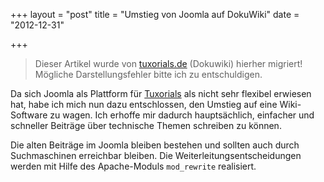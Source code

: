 +++
layout = "post"
title = "Umstieg von Joomla auf DokuWiki"
date = "2012-12-31"

+++

>
> Dieser Artikel wurde von [tuxorials.de](http://tuxorials.de) (Dokuwiki) hierher migriert!
> Mögliche Darstellungsfehler bitte ich zu entschuldigen.
>


Da sich Joomla als Plattform für
[Tuxorials](http://tuxorials.de "http://tuxorials.de") als nicht sehr
flexibel erwiesen hat, habe ich mich nun dazu entschlossen, den Umstieg
auf eine Wiki-Software zu wagen. Ich erhoffe mir dadurch hauptsächlich,
einfacher und schneller Beiträge über technische Themen schreiben zu
können.

Die alten Beiträge im Joomla bleiben bestehen und sollten auch durch
Suchmaschinen erreichbar bleiben. Die Weiterleitungsentscheidungen
werden mit Hilfe des Apache-Moduls `mod_rewrite` realisiert.
